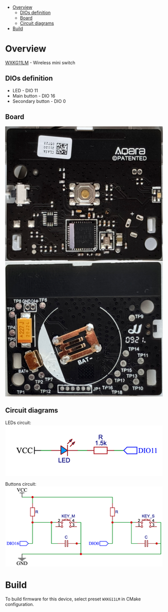 - [Overview](#overview)
  - [DIOs definition](#dios-definition)
  - [Board](#board)
  - [Circuit diagrams](#circuit-diagrams)
- [Build](#build)

# Overview
[WXKG11LM](https://www.zigbee2mqtt.io/devices/WXKG11LM.html) - Wireless mini switch

## DIOs definition
- LED - DIO 11
- Main button - DIO 16
- Secondary button - DIO 0

## Board
![Board Front](images/WXKG11LM/board_front.png)
![Board Back](images/WXKG11LM/board_back.png)

## Circuit diagrams
LEDs circuit: </br>
![LEDs circuit](images/WXKG11LM/leds_circuit.png)

Buttons circuit:</br>
![Buttons circuit](images/WXKG11LM/buttons_circuit.png)

# Build
To build firmware for this device, select preset `WXKG11LM` in CMake configuration.
